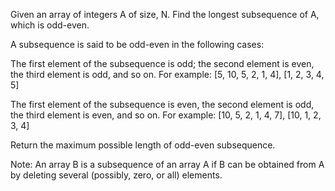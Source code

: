 Given an array of integers A of size, N. Find the longest subsequence of A, which is odd-even.

A subsequence is said to be odd-even in the following cases:

The first element of the subsequence is odd; the second element is even, the third element is odd, and so on. For example: [5, 10, 5, 2, 1, 4], [1, 2, 3, 4, 5]

The first element of the subsequence is even, the second element is odd, the third element is even, and so on. For example: [10, 5, 2, 1, 4, 7], [10, 1, 2, 3, 4]

Return the maximum possible length of odd-even subsequence.

Note: An array B is a subsequence of an array A if B can be obtained from A by deleting several (possibly, zero, or all) elements.

